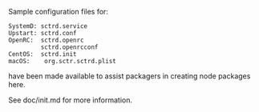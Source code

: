 Sample configuration files for:
```
SystemD: sctrd.service
Upstart: sctrd.conf
OpenRC:  sctrd.openrc
         sctrd.openrcconf
CentOS:  sctrd.init
macOS:    org.sctr.sctrd.plist
```
have been made available to assist packagers in creating node packages here.

See doc/init.md for more information.
